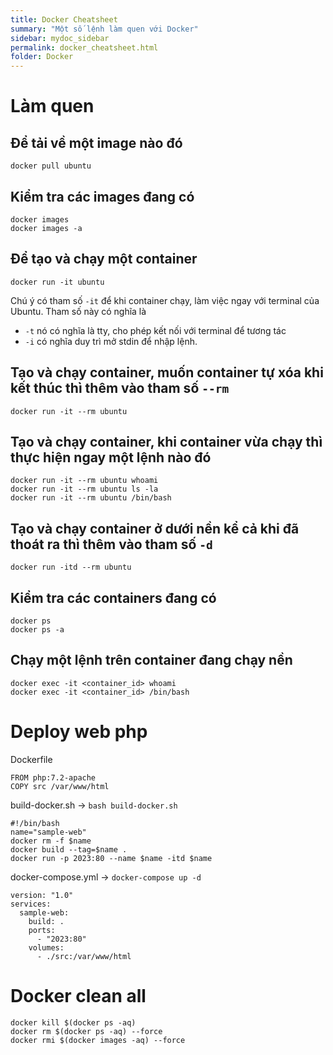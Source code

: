 ```yaml
---
title: Docker Cheatsheet
summary: "Một số lệnh làm quen với Docker"
sidebar: mydoc_sidebar
permalink: docker_cheatsheet.html
folder: Docker
---
```


# Làm quen

## Để tải về một image nào đó

```shell
docker pull ubuntu
```

## Kiểm tra các images đang có

```shell
docker images
docker images -a
```

## Để tạo và chạy một container

```shell
docker run -it ubuntu
```

Chú ý có tham số `-it` để khi container chạy, làm việc ngay với terminal của Ubuntu. Tham số này có nghĩa là

- `-t` nó có nghĩa là tty, cho phép kết nối với terminal để tương tác
- `-i` có nghĩa duy trì mở stdin để nhập lệnh.

## Tạo và chạy container, muốn container tự xóa khi kết thúc thì thêm vào tham số `--rm`

```shell
docker run -it --rm ubuntu
```

## Tạo và chạy container, khi container vừa chạy thì thực hiện ngay một lệnh nào đó

```shell
docker run -it --rm ubuntu whoami
docker run -it --rm ubuntu ls -la
docker run -it --rm ubuntu /bin/bash
```

## Tạo và chạy container ở dưới nền kể cả khi đã thoát ra thì thêm vào tham số `-d`

```shell
docker run -itd --rm ubuntu
```

## Kiểm tra các containers đang có

```shell
docker ps
docker ps -a
```

## Chạy một lệnh trên container đang chạy nền

```shell
docker exec -it <container_id> whoami
docker exec -it <container_id> /bin/bash
```

# Deploy web php

Dockerfile
```
FROM php:7.2-apache
COPY src /var/www/html
```

build-docker.sh -> `bash build-docker.sh`
```
#!/bin/bash
name="sample-web"
docker rm -f $name
docker build --tag=$name .
docker run -p 2023:80 --name $name -itd $name
```

docker-compose.yml -> `docker-compose up -d`
```
version: "1.0"
services:
  sample-web:
    build: .
    ports:
      - "2023:80"
    volumes:
      - ./src:/var/www/html
```

# Docker clean all

```shell
docker kill $(docker ps -aq)
docker rm $(docker ps -aq) --force
docker rmi $(docker images -aq) --force
```